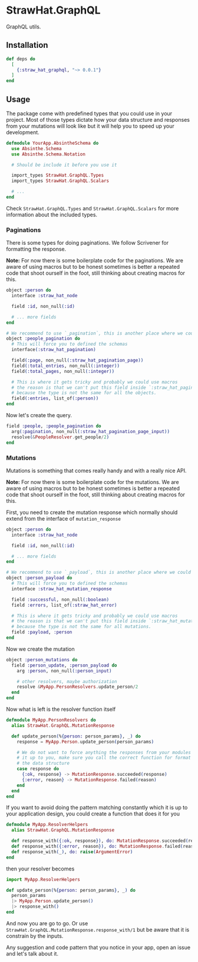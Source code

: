 # StrawHat.GraphQL

GraphQL utils.

## Installation

```elixir
def deps do
  [
    {:straw_hat_graphql, "~> 0.0.1"}
  ]
end
```

## Usage

The package come with predefined types that you could use in your project.
Most of those types dictate how your data structure and responses from your
mutations will look like but it will help you to speed up your development.

```elixir
defmodule YourApp.AbsintheSchema do
  use Absinthe.Schema
  use Absinthe.Schema.Notation

  # Should be include it before you use it

  import_types StrawHat.GraphQL.Types
  import_types StrawHat.GraphQL.Scalars

  # ...
end
```

Check `StrawHat.GraphQL.Types` and `StrawHat.GraphQL.Scalars` for more
information about the included types.

### Paginations

There is some types for doing paginations. We follow Scrivener for formatting
the response.

**Note:** For now there is some boilerplate code for the paginations. We are
aware of using macros but to be honest sometimes is better a repeated code
that shoot ourself in the foot, still thinking about creating macros for this.

```elixir
object :person do
  interface :straw_hat_node

  field :id, non_null(:id)

  # ... more fields
end

# We recommend to use `_pagination`, this is another place where we could macros.
object :people_pagination do
  # This will force you to defined the schemas
  interface(:straw_hat_pagination)

  field(:page, non_null(:straw_hat_pagination_page))
  field(:total_entries, non_null(:integer))
  field(:total_pages, non_null(:integer))

  # This is where it gets tricky and probably we could use macros
  # the reason is that we can't put this field inside `:straw_hat_pagination`
  # because the type is not the same for all the objects.
  field(:entries, list_of(:person))
end
```

Now let's create the query.

```elixir
field :people, :people_pagination do
  arg(:pagination, non_null(:straw_hat_pagination_page_input))
  resolve(&PeopleResolver.get_people/2)
end
```

### Mutations

Mutations is something that comes really handy and with a really nice API.

**Note:** For now there is some boilerplate code for the mutations. We are
aware of using macros but to be honest sometimes is better a repeated code
that shoot ourself in the foot, still thinking about creating macros for this.

First, you need to create the mutation response which normally should extend
from the interface of `mutation_response`

```elixir
object :person do
  interface :straw_hat_node

  field :id, non_null(:id)

  # ... more fields
end

# We recommend to use `_payload`, this is another place where we could macros
object :person_payload do
  # This will force you to defined the schemas
  interface :straw_hat_mutation_response

  field :successful, non_null(:boolean)
  field :errors, list_of(:straw_hat_error)

  # This is where it gets tricky and probably we could use macros
  # the reason is that we can't put this field inside `:straw_hat_mutation_response`
  # because the type is not the same for all mutations.
  field :payload, :person
end
```

Now we create the mutation

```elixir
object :person_mutations do
  field :person_update, :person_payload do
    arg :person, non_null(:person_input)

    # other resolvers, maybe authorization
    resolve &MyApp.PersonResolvers.update_person/2
  end
end
```

Now what is left is the resolver function itself

```elixir
defmodule MyApp.PersonResolvers do
  alias StrawHat.GraphQL.MutationResponse

  def update_person(%{person: person_params}, _) do
    response = MyApp.Person.update_person(person_params)

    # We do not want to force anything the responses from your modules
    # it up to you, make sure you call the correct function for format
    # the data structure
    case response do
      {:ok, response} -> MutationResponse.succeeded(response)
      {:error, reason} -> MutationResponse.failed(reason)
    end
  end
end
```

If you want to avoid doing the pattern matching constantly which it is up to your
application design, you could create a function that does it for you

```elixir
defmodule MyApp.ResolverHelpers
  alias StrawHat.GraphQL.MutationResponse

  def response_with({:ok, response}), do: MutationResponse.succeeded(response)
  def response_with({:error, reason}), do: MutationResponse.failed(reason)
  def response_with(_), do: raise(ArgumentError)
end
```

then your resolver becomes

```elixir
import MyApp.ResolverHelpers

def update_person(%{person: person_params}, _) do
  person_params
  |> MyApp.Person.update_person()
  |> response_with()
end
```

And now you are go to go. Or use `StrawHat.GraphQL.MutationResponse.response_with/1`
but be aware that it is constrain by the inputs.

Any suggestion and code pattern that you notice in your app, open an issue
and let's talk about it.

